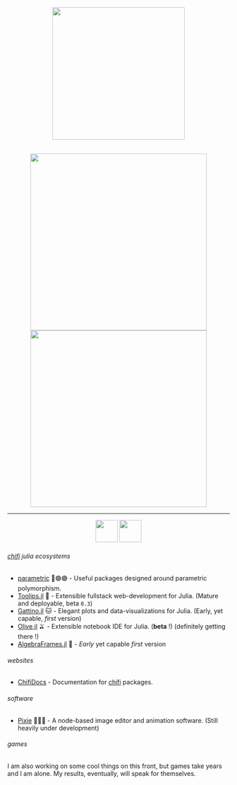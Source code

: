 <div align = "center">
 <img src="https://github.com/emmaccode/emmaccode/blob/main/emsgithub.png" width=300></img>
 </br></br>


  

<img src = "https://github.com/emmaccode/emmy-stats/blob/master/generated/overview.svg" width=400></img> <img src = "https://github.com/emmaccode/emmy-stats/blob/master/generated/languages.svg" width=400>
<hr></hr>
<a href="http://medium.com/@emmaccode"><img src="https://github.com/gauravghongde/social-icons/blob/master/SVG/Color/Medium.svg" width="50" height="50"></svg></a>
<a href="https://www.youtube.com/channel/UCruzXIngBV2dlgjX1_HZRzw"><img src="https://github.com/gauravghongde/social-icons/blob/master/SVG/Color/Youtube.svg" width="50" height="50"></svg></a>
</div>
<div align = "left">
 

 

 
###### [chifi](https://github.com/ChifiSource) julia ecosystems
- [parametric](https://github.com/ChifiSource#parametric) 🔴🟢🟣 -  Useful packages designed around parametric polymorphism.
- [Toolips.jl](https://github.com/ChifiSource#toolips) 🌷 - Extensible fullstack web-development for Julia. (Mature and deployable, beta `0.3`)
- [Gattino.jl](https://github.com/ChifiSource#gattino) 🐱 - Elegant plots and data-visualizations for Julia. (Early, yet capable, *first* version)
- [Olive.jl](https://github.com/ChifiSource#olive) 🫒 - Extensible notebook IDE for Julia. (**beta** !) (definitely getting there !)
- [AlgebraFrames.jl](https://github.com/ChifiSource#algebra-frames) 🧮 - *Early* yet capable *first* version
###### websites
- [ChifiDocs](https://chifidocs.com) - Documentation for [chifi](https://github.com/ChifiSource) packages.
###### software
- [Pixie](https://github.com/CreatorColony/Pixie) 🧚🏻‍♀️ - A node-based image editor and animation software. (Still heavily under development)
###### games
I am also working on some cool things on this front, but games take years and I am alone. My results, eventually, will speak for themselves.
